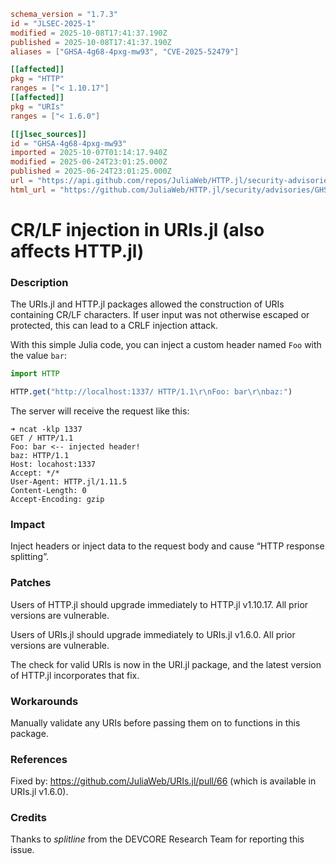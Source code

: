 ```toml
schema_version = "1.7.3"
id = "JLSEC-2025-1"
modified = 2025-10-08T17:41:37.190Z
published = 2025-10-08T17:41:37.190Z
aliases = ["GHSA-4g68-4pxg-mw93", "CVE-2025-52479"]

[[affected]]
pkg = "HTTP"
ranges = ["< 1.10.17"]
[[affected]]
pkg = "URIs"
ranges = ["< 1.6.0"]

[[jlsec_sources]]
id = "GHSA-4g68-4pxg-mw93"
imported = 2025-10-07T01:14:17.940Z
modified = 2025-06-24T23:01:25.000Z
published = 2025-06-24T23:01:25.000Z
url = "https://api.github.com/repos/JuliaWeb/HTTP.jl/security-advisories/GHSA-4g68-4pxg-mw93"
html_url = "https://github.com/JuliaWeb/HTTP.jl/security/advisories/GHSA-4g68-4pxg-mw93"
```

# CR/LF injection in URIs.jl (also affects HTTP.jl)

### Description

The URIs.jl and HTTP.jl packages allowed the construction of URIs containing CR/LF characters. If user input was not otherwise escaped or protected, this can lead to a CRLF injection attack.

With this simple Julia code, you can inject a custom header named `Foo` with the value `bar`:

```julia
import HTTP

HTTP.get("http://localhost:1337/ HTTP/1.1\r\nFoo: bar\r\nbaz:")
```

The server will receive the request like this:

```
➜ ncat -klp 1337
GET / HTTP/1.1
Foo: bar <-- injected header!
baz: HTTP/1.1
Host: locahost:1337
Accept: */*
User-Agent: HTTP.jl/1.11.5
Content-Length: 0
Accept-Encoding: gzip
```

### Impact

Inject headers or inject data to the request body and cause “HTTP response splitting”.

### Patches

Users of HTTP.jl should upgrade immediately to HTTP.jl v1.10.17. All prior versions are vulnerable.

Users of URIs.jl should upgrade immediately to URIs.jl v1.6.0. All prior versions are vulnerable.

The check for valid URIs is now in the URI.jl package, and the latest version of HTTP.jl incorporates that fix.

### Workarounds

Manually validate any URIs before passing them on to functions in this package.

### References

Fixed by: https://github.com/JuliaWeb/URIs.jl/pull/66 (which is available in URIs.jl v1.6.0).

### Credits

Thanks to *splitline* from the DEVCORE Research Team for reporting this issue.

